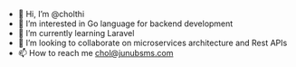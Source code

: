 - 👋 Hi, I’m @cholthi
- 👀 I’m interested in Go language for backend development
- 🌱 I’m currently learning Laravel
- 💞️ I’m looking to collaborate on microservices architecture and Rest APIs
- 📫 How to reach me chol@junubsms.com

<!---
cholthi/cholthi is a ✨ special ✨ repository because its `README.md` (this file) appears on your GitHub profile.
You can click the Preview link to take a look at your changes.
--->
